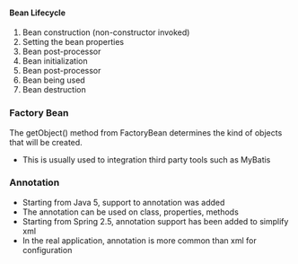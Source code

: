 
#### Bean Lifecycle
1. Bean construction (non-constructor invoked)
2. Setting the bean properties
3. Bean post-processor
4. Bean initialization
5. Bean post-processor
6. Bean being used
7. Bean destruction


### Factory Bean
The getObject() method from FactoryBean determines the kind of objects that will be created.
- This is usually used to integration third party tools such as MyBatis

### Annotation
- Starting from Java 5, support to annotation was added
- The annotation can be used on class, properties, methods
- Starting from Spring 2.5, annotation support has been added to simplify xml
- In the real application, annotation is more common than xml for configuration
